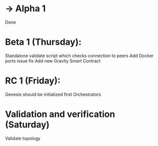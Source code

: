 # -> Alpha 1
Done

# Beta 1 (Thursday):
Standalone validate script which checks connection to peers
Add Docker ports issue fix
Add new Gravity Smart Contract

# RC 1 (Friday):
Genesis should be initialized first
Orchestrators

# Validation and verification (Saturday)
Validate topology